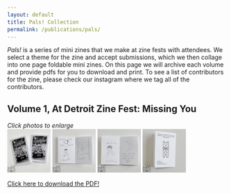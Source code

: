 ```yaml
---
layout: default
title: Pals! Collection
permalink: /publications/pals/
---
```


*Pals!* is a series of mini zines that we make at zine fests with attendees. We select a theme for the zine and accept submissions, which we then collage into one page foldable mini zines. On this page we will archive each volume and provide pdfs for you to download and print. To see a list of contributors for the zine, please check our instagram where we tag all of the contributors.

## Volume 1, At Detroit Zine Fest: Missing You

*Click photos to enlarge*  
<a href="/assets/img/publications/pals-volume-1_1.png"><img src="/assets/img/publications/pals-volume-1_1.png" alt="A photo of two mini zines with 'Pals! Volume 1 At Detroit ZineFest 2023. Missing You, Issue 1' and 'Issue 2' written on the cover." width="100"></a>
<a href="/assets/img/publications/pals-volume-1_2.png"><img src="/assets/img/publications/pals-volume-1_2.png" alt="A photo of the interior of issue 1, showing the message 'Wish you were here!' a drawing of a man with hears which says 'Greg from Boston' and a drawing of the sidewalk with 'you + me' written inside the heart and captioned 'DC sidewalk circa 2015'" width="100"></a>
<a href="/assets/img/publications/pals-volume-1_3.png"><img src="/assets/img/publications/pals-volume-1_3.png" alt="A photo of the interior of issue 2 showing a drawing of a person with the caption 'Harry (he's in DC) miss you tons! come home to visit soon!' and a moon with the caption 'Love knowing we still exist under the same moon!'" width="100"></a>
<a href="/assets/img/publications/pals-volume-1_4.png"><img src="/assets/img/publications/pals-volume-1_4.png" alt="A photo of the back cover which ceatures the DnA logo and says 'Thanks for reading! To learn more about this project, check out our website and isntagram.'" width="100"></a>

<a href="https://drive.google.com/file/d/1KIX2WmVmFYD_QT6nghUsang7alZQQ53p/view?usp=sharing" title="click here to download the pdf">Click here to download the PDF!</a>
